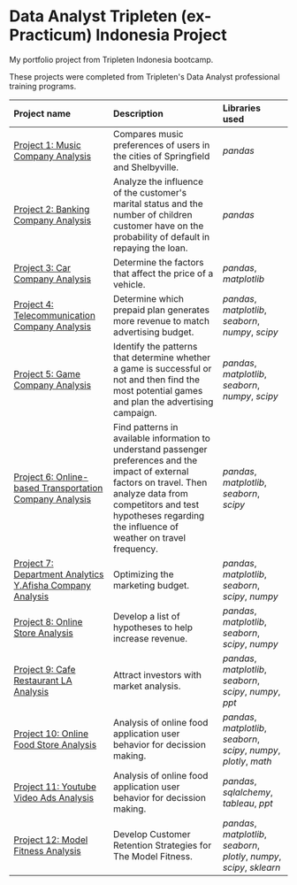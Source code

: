 # Data Analyst Tripleten (ex-Practicum) Indonesia Project
My portfolio project from Tripleten Indonesia bootcamp.

These projects were completed from Tripleten's Data Analyst professional training programs.

| Project name | Description | Libraries used | 
| :---------------------- | :---------------------- | :---------------------- |
| [Project 1: Music Company Analysis](Project_01.music_project_en) | Compares music preferences of users in the cities of Springfield and Shelbyville. | *pandas* |
| [Project 2: Banking Company Analysis](Project_02.credit_scoring_eng) | Analyze the influence of the customer's marital status and the number of children customer have on the probability of default in repaying the loan. | *pandas* |
| [Project 3: Car Company Analysis](Project_03.vehicles.us) | Determine the factors that affect the price of a vehicle. | *pandas*, *matplotlib* |
| [Project 4: Telecommunication Company Analysis](Project_04.megaline) | Determine which prepaid plan generates more revenue to match advertising budget. | *pandas*, *matplotlib*, *seaborn*, *numpy*, *scipy* |
| [Project 5: Game Company Analysis](Project_05.games) | Identify the patterns that determine whether a game is successful or not and then find the most potential games and plan the advertising campaign. | *pandas*, *matplotlib*, *seaborn*, *numpy*, *scipy* |
| [Project 6: Online-based Transportation Company Analysis](Project_06.cabs) | Find patterns in available information to understand passenger preferences and the impact of external factors on travel. Then analyze data from competitors and test hypotheses regarding the influence of weather on travel frequency. | *pandas*, *matplotlib*, *seaborn*, *scipy* |
| [Project 7: Department Analytics Y.Afisha Company Analysis](Project_07.y_afisha) | Optimizing the marketing budget. | *pandas*, *matplotlib*, *seaborn*, *scipy*, *numpy* |
| [Project 8: Online Store Analysis](Project_08.online_store) | Develop a list of hypotheses to help increase revenue. | *pandas*, *matplotlib*, *seaborn*, *scipy*, *numpy* |
| [Project 9: Cafe Restaurant LA Analysis](Project_09.market_research) | Attract investors with market analysis. | *pandas*, *matplotlib*, *seaborn*, *scipy*, *numpy*, *ppt* |
| [Project 10: Online Food Store Analysis](Project_10.food_store_research) | Analysis of online food application user behavior for decission making. | *pandas*, *matplotlib*, *seaborn*, *scipy*, *numpy*, *plotly*, *math* |
| [Project 11: Youtube Video Ads Analysis](Project_11.yt_video_ads) | Analysis of online food application user behavior for decission making. | *pandas*, *sqlalchemy*, *tableau*, *ppt* |
| [Project 12: Model Fitness Analysis](Project_12.gym_analysis) | Develop Customer Retention Strategies for The Model Fitness. | *pandas*, *matplotlib*, *seaborn*, *plotly*, *numpy*, *scipy*, *sklearn* |

